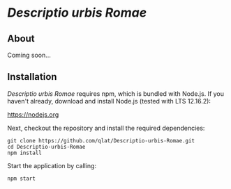 # *Descriptio urbis Romae*

## About

Coming soon…

## Installation

*Descriptio* *urbis Romae* requires npm, which is bundled with Node.js. If you haven't already, download and install Node.js (tested with LTS 12.16.2):

https://nodejs.org

Next, checkout the repository and install the required dependencies:

```
git clone https://github.com/qlat/Descriptio-urbis-Romae.git
cd Descriptio-urbis-Romae
npm install
```

Start the application by calling:

```
npm start
```

